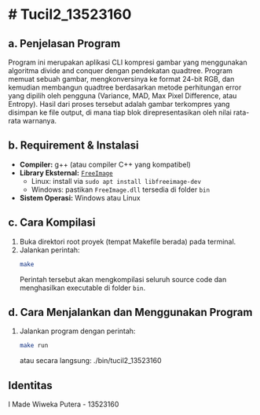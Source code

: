 # # Tucil2_13523160

## a. Penjelasan Program

Program ini merupakan aplikasi CLI kompresi gambar yang menggunakan algoritma divide and conquer dengan pendekatan quadtree. Program memuat sebuah gambar, mengkonversinya ke format 24-bit RGB, dan kemudian membangun quadtree berdasarkan metode perhitungan error yang dipilih oleh pengguna (Variance, MAD, Max Pixel Difference, atau Entropy). Hasil dari proses tersebut adalah gambar terkompres yang disimpan ke file output, di mana tiap blok direpresentasikan oleh nilai rata-rata warnanya.

## b. Requirement & Instalasi

- **Compiler:** g++ (atau compiler C++ yang kompatibel)
- **Library Eksternal:** [`FreeImage`](http://freeimage.sourceforge.net/)
  - Linux: install via `sudo apt install libfreeimage-dev`
  - Windows: pastikan `FreeImage.dll` tersedia di folder `bin`
- **Sistem Operasi:** Windows atau Linux

## c. Cara Kompilasi

1. Buka direktori root proyek (tempat Makefile berada) pada terminal.
2. Jalankan perintah:
   ```bash
   make
   ```
   Perintah tersebut akan mengkompilasi seluruh source code dan menghasilkan executable di folder `bin`.

## d. Cara Menjalankan dan Menggunakan Program

1. Jalankan program dengan perintah:
   ```bash
   make run
   ```
   atau secara langsung:
   ./bin/tucil2_13523160

## Identitas

I Made Wiweka Putera - 13523160
